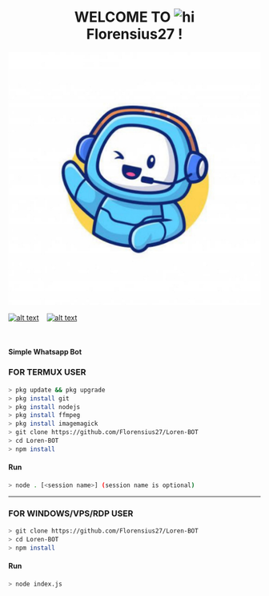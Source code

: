 <h1 align="center">WELCOME TO <img src="https://user-images.githubusercontent.com/1303154/88677602-1635ba80-d120-11ea-84d8-d263ba5fc3c0.gif" width="60px" alt="hi"><br>Florensius27 !</h1>

<p align="center">
  <img src="https://raw.githubusercontent.com/Arya274/Arya274/main/20210127_212936.jpg" />
</p>
<a href="https://instagram.com/Loren_27"><img src="https://image.flaticon.com/icons/svg/174/174848.svg" alt="alt text" width="20" height="20"></a>      &nbsp;&nbsp;   <a href="https://youtube.com/c/Florensius_27"><img src="https://image.flaticon.com/icons/svg/174/174855.svg" alt="alt text" width="20" height="20"></a>

 &nbsp;&nbsp; 

#### Simple Whatsapp Bot

### FOR TERMUX USER
```bash
> pkg update && pkg upgrade
> pkg install git
> pkg install nodejs
> pkg install ffmpeg
> pkg install imagemagick
> git clone https://github.com/Florensius27/Loren-BOT
> cd Loren-BOT
> npm install
```
#### Run
```bash
> node . [<session name>] (session name is optional)
```

---------

### FOR WINDOWS/VPS/RDP USER
```bash
> git clone https://github.com/Florensius27/Loren-BOT
> cd Loren-BOT
> npm install
```
#### Run
```bash
> node index.js
```
